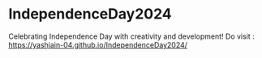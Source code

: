 # IndependenceDay2024
Celebrating Independence Day with creativity and development!
Do visit : https://yashjain-04.github.io/IndependenceDay2024/

